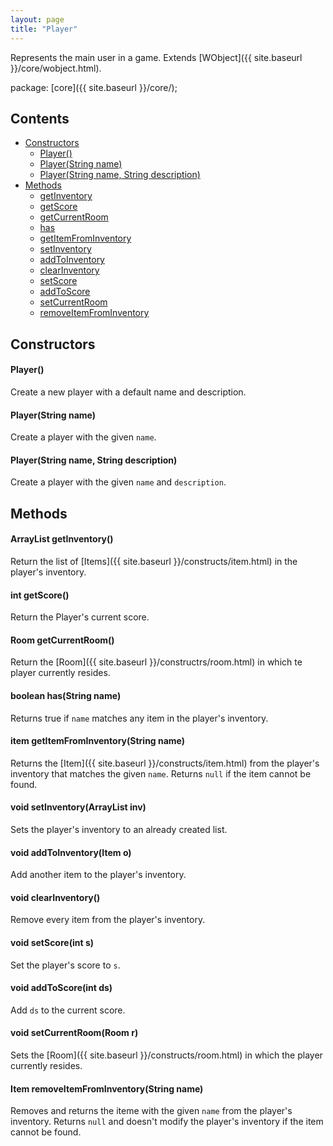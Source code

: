 ```yaml
---
layout: page
title: "Player"
---
```


Represents the main user in a game. Extends [WObject]({{ site.baseurl }}/core/wobject.html).

package: [core]({{ site.baseurl }}/core/);

## Contents

- [Constructors](#constructors)
  - [Player()](#player)
  - [Player(String name)](#playerstring-name)
  - [Player(String name, String description)](#playerstring-name-string-description)
- [Methods](#methods)
  - [getInventory](#arraylistitem-getinventory)
  - [getScore](#int-getscore)
  - [getCurrentRoom](#room-getcurrentroom)
  - [has](#boolean-hasstring-name)
  - [getItemFromInventory](#item-getitemfrominventorystring-name)
  - [setInventory](#void-setinventoryarraylistitem-inv)
  - [addToInventory](#void-addtoinventoryitem-o)
  - [clearInventory](#void-clearinventory)
  - [setScore](#void-setscoreint-s)
  - [addToScore](#void-addtoscoreint-ds)
  - [setCurrentRoom](#void-setcurrentroomroom-r)
  - [removeItemFromInventory](#item-removeitemfrominventorystring-name)

## Constructors

#### Player()

Create a new player with a default name and description.

#### Player(String name)

Create a player with the given `name`.

#### Player(String name, String description)

Create a player with the given `name` and `description`.

## Methods

#### ArrayList<Item> getInventory()

Return the list of [Items]({{ site.baseurl }}/constructs/item.html) in the player's inventory.

#### int getScore()

Return the Player's current score.

#### Room getCurrentRoom()

Return the [Room]({{ site.baseurl }}/constructrs/room.html) in which te player currently resides.

#### boolean has(String name)

Returns true if `name` matches any item in the player's inventory.

#### item getItemFromInventory(String name)

Returns the [Item]({{ site.baseurl }}/constructs/item.html) from the player's inventory that matches the given `name`. 
Returns `null` if the item cannot be found.

#### void setInventory(ArrayList<Item> inv)

Sets the player's inventory to an already created list.

#### void addToInventory(Item o)

Add another item to the player's inventory.

#### void clearInventory()

Remove every item from the player's inventory.

#### void setScore(int s)

Set the player's score to `s`.

#### void addToScore(int ds)

Add `ds` to the current score.

#### void setCurrentRoom(Room r)

Sets the [Room]({{ site.baseurl }}/constructs/room.html) in which the player currently resides.

#### Item removeItemFromInventory(String name)

Removes and returns the iteme with the given `name` from the player's inventory. 
Returns `null` and doesn't modify the player's inventory if the item cannot be found.